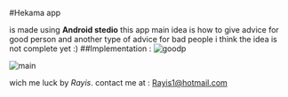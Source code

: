 #Hekama app


is made using **Android stedio**
this app main idea is how to give advice for good person 
and another type of advice for bad people i think the idea is not 
complete yet :)
##Implementation  :
![goodp](https://cloud.githubusercontent.com/assets/12293949/20040206/4061b47c-a464-11e6-836d-d83a49ac9f3e.PNG)

![main](https://cloud.githubusercontent.com/assets/12293949/20040207/40663948-a464-11e6-9c99-a7b58506f91a.PNG)

wich me luck
by _Rayis_.
contact me at  : Rayis1@hotmail.com 
